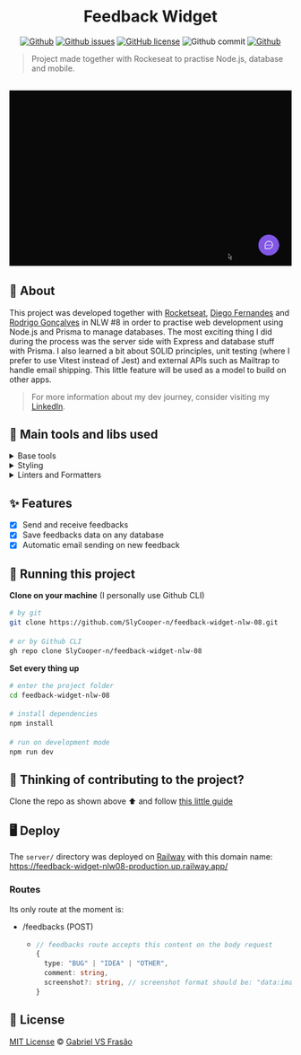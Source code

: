 <div align="center">

# Feedback Widget

[![Github](https://img.shields.io/badge/Gabe%20Frasz-Feedback%20Widget-gold?style=flat-square)](https://github.com/SlyCooper-n)
[![Github issues](https://img.shields.io/github/issues/SlyCooper-n/feedback-widget-nlw-08?color=red&style=flat-square)](https://github.com/SlyCooper-n/feedback-widget-nlw-08/issues)
[![GitHub license](https://img.shields.io/github/license/SlyCooper-n/feedback-widget-nlw-08?color=green&style=flat-square)](https://github.com/SlyCooper-n/feedback-widget-nlw-08/blob/main/LICENSE)
![Github commit](https://img.shields.io/github/last-commit/SlyCooper-n/feedback-widget-nlw-08?color=blue&style=flat-square)
[![Github](https://img.shields.io/badge/-Rockeseat-purple?style=flat-square)](https://github.com/Rocketseat)

</div>

> Project made together with Rockeseat to practise Node.js, database and mobile.

<br />

<div align="center"><img alt="Feedback Widget working" src="./_docs/feedback-widget-opening.gif" /></div>

## :pushpin: About

This project was developed together with [Rocketseat](https://github.com/Rocketseat), [Diego Fernandes](https://github.com/diego3g) and [Rodrigo Gonçalves](https://github.com/rodrigorgtic) in NLW #8 in order to practise web development using Node.js and Prisma to manage databases. The most exciting thing I did during the process was the server side with Express and database stuff with Prisma. I also learned a bit about SOLID principles, unit testing (where I prefer to use Vitest instead of Jest) and external APIs such as Mailtrap to handle email shipping. This little feature will be used as a model to build on other apps.

> For more information about my dev journey, consider visiting my [LinkedIn](https://linkedin.com/in/gabriel-vs-frasao).

## :hammer: Main tools and libs used

<details>
<summary>
Base tools
</summary>

- [Vite](https://vitejs.dev/)
- [React](https://reactjs.org/)
- [React Native](https://reactnative.dev/)
- [Node.js](https://nodejs.org/en/)
- [Express](http://expressjs.com/)
- [TypeScript](https://www.typescriptlang.org/)
- [Prisma](https://www.prisma.io/)

</details>

<details>
<summary>
Styling
</summary>

- [Tailwind CSS](https://tailwindcss.com/)
- [Phosphor Icons](https://phosphoricons.com/)

</details>

<details>
<summary>
Linters and Formatters
</summary>

- [Prettier](https://prettier.io/)
- [.editorConfig](https://editorconfig.org/)

</details>

## :sparkles: Features

- [x] Send and receive feedbacks
- [x] Save feedbacks data on any database
- [x] Automatic email sending on new feedback

## :rocket: Running this project

**Clone on your machine** (I personally use Github CLI)

```bash
# by git
git clone https://github.com/SlyCooper-n/feedback-widget-nlw-08.git

# or by Github CLI
gh repo clone SlyCooper-n/feedback-widget-nlw-08
```

**Set every thing up**

```bash
# enter the project folder
cd feedback-widget-nlw-08

# install dependencies
npm install

# run on development mode
npm run dev
```

## :brain: Thinking of contributing to the project?

Clone the repo as shown above :arrow_up: and follow [this little guide](https://github.com/SlyCooper-n/feedback-widget-nlw-08/blob/main/_docs/CONTRIBUTING.md)

## :desktop_computer: Deploy

The `server/` directory was deployed on [Railway](https://railway.app/) with this domain name: <https://feedback-widget-nlw08-production.up.railway.app/>

### Routes

Its only route at the moment is:

- /feedbacks (POST)

  - ```ts
    // feedbacks route accepts this content on the body request
    {
      type: "BUG" | "IDEA" | "OTHER",
      comment: string,
      screenshot?: string, // screenshot format should be: "data:image/png;base64," + <base64_image>
    }
    ```

## :memo: License

[MIT License](https://github.com/SlyCooper-n/feedback-widget-nlw-08/blob/main/LICENSE) &copy; [Gabriel VS Frasão](https://github.com/SlyCooper-n)
